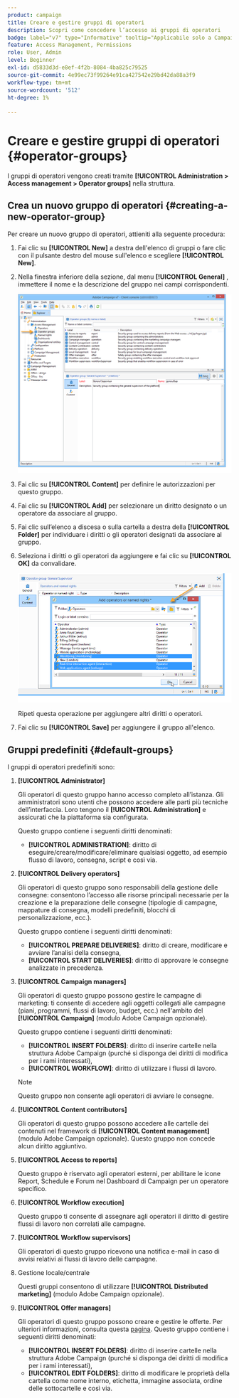 ```yaml
---
product: campaign
title: Creare e gestire gruppi di operatori
description: Scopri come concedere l’accesso ai gruppi di operatori
badge: label="v7" type="Informative" tooltip="Applicabile solo a Campaign Classic v7"
feature: Access Management, Permissions
role: User, Admin
level: Beginner
exl-id: d5833d3d-e8ef-4f2b-8084-4ba825c79525
source-git-commit: 4e99ec73f99264e91ca427542e29bd42da88a3f9
workflow-type: tm+mt
source-wordcount: '512'
ht-degree: 1%

---
```


# Creare e gestire gruppi di operatori {#operator-groups}



I gruppi di operatori vengono creati tramite **[!UICONTROL Administration > Access management > Operator groups]** nella struttura.

## Crea un nuovo gruppo di operatori {#creating-a-new-operator-group}

Per creare un nuovo gruppo di operatori, attieniti alla seguente procedura:

1. Fai clic su **[!UICONTROL New]** a destra dell&#39;elenco di gruppi o fare clic con il pulsante destro del mouse sull&#39;elenco e scegliere **[!UICONTROL New]**.
1. Nella finestra inferiore della sezione, dal menu **[!UICONTROL General]** , immettere il nome e la descrizione del gruppo nei campi corrispondenti.

   ![](assets/s_ncs_user_create_operator_gp.png)

1. Fai clic su **[!UICONTROL Content]** per definire le autorizzazioni per questo gruppo.
1. Fai clic su **[!UICONTROL Add]** per selezionare un diritto designato o un operatore da associare al gruppo.
1. Fai clic sull’elenco a discesa o sulla cartella a destra della **[!UICONTROL Folder]** per individuare i diritti o gli operatori designati da associare al gruppo.
1. Seleziona i diritti o gli operatori da aggiungere e fai clic su **[!UICONTROL OK]** da convalidare.

   ![](assets/s_ncs_user_create_operator_gp03.png)

   Ripeti questa operazione per aggiungere altri diritti o operatori.

1. Fai clic su **[!UICONTROL Save]** per aggiungere il gruppo all&#39;elenco.

## Gruppi predefiniti {#default-groups}

I gruppi di operatori predefiniti sono:

1. **[!UICONTROL Administrator]**

   Gli operatori di questo gruppo hanno accesso completo all’istanza. Gli amministratori sono utenti che possono accedere alle parti più tecniche dell’interfaccia. Loro tengono il **[!UICONTROL Administration]** e assicurati che la piattaforma sia configurata.

   Questo gruppo contiene i seguenti diritti denominati:

   * **[!UICONTROL ADMINISTRATION]**: diritto di eseguire/creare/modificare/eliminare qualsiasi oggetto, ad esempio flusso di lavoro, consegna, script e così via.

1. **[!UICONTROL Delivery operators]**

   Gli operatori di questo gruppo sono responsabili della gestione delle consegne: consentono l’accesso alle risorse principali necessarie per la creazione e la preparazione delle consegne (tipologie di campagne, mappature di consegna, modelli predefiniti, blocchi di personalizzazione, ecc.).

   Questo gruppo contiene i seguenti diritti denominati:

   * **[!UICONTROL PREPARE DELIVERIES]**: diritto di creare, modificare e avviare l’analisi della consegna,
   * **[!UICONTROL START DELIVERIES]**: diritto di approvare le consegne analizzate in precedenza.

1. **[!UICONTROL Campaign managers]**

   Gli operatori di questo gruppo possono gestire le campagne di marketing: ti consente di accedere agli oggetti collegati alle campagne (piani, programmi, flussi di lavoro, budget, ecc.) nell&#39;ambito del **[!UICONTROL Campaign]** (modulo Adobe Campaign opzionale).

   Questo gruppo contiene i seguenti diritti denominati:

   * **[!UICONTROL INSERT FOLDERS]**: diritto di inserire cartelle nella struttura Adobe Campaign (purché si disponga dei diritti di modifica per i rami interessati),
   * **[!UICONTROL WORKFLOW]**: diritto di utilizzare i flussi di lavoro.

   >[!NOTE]
   >
   >Questo gruppo non consente agli operatori di avviare le consegne.

1. **[!UICONTROL Content contributors]**

   Gli operatori di questo gruppo possono accedere alle cartelle dei contenuti nel framework di **[!UICONTROL Content management]** (modulo Adobe Campaign opzionale). Questo gruppo non concede alcun diritto aggiuntivo.

1. **[!UICONTROL Access to reports]**

   Questo gruppo è riservato agli operatori esterni, per abilitare le icone Report, Schedule e Forum nel Dashboard di Campaign per un operatore specifico.

1. **[!UICONTROL Workflow execution]**

   Questo gruppo ti consente di assegnare agli operatori il diritto di gestire flussi di lavoro non correlati alle campagne.

1. **[!UICONTROL Workflow supervisors]**

   Gli operatori di questo gruppo ricevono una notifica e-mail in caso di avvisi relativi ai flussi di lavoro delle campagne.

1. Gestione locale/centrale

   Questi gruppi consentono di utilizzare **[!UICONTROL Distributed marketing]** (modulo Adobe Campaign opzionale).

1. **[!UICONTROL Offer managers]**

   Gli operatori di questo gruppo possono creare e gestire le offerte. Per ulteriori informazioni, consulta questa [pagina](../../interaction/using/operator-profiles.md).
Questo gruppo contiene i seguenti diritti denominati:

   * **[!UICONTROL INSERT FOLDERS]**: diritto di inserire cartelle nella struttura Adobe Campaign (purché si disponga dei diritti di modifica per i rami interessati),
   * **[!UICONTROL EDIT FOLDERS]**: diritto di modificare le proprietà della cartella come nome interno, etichetta, immagine associata, ordine delle sottocartelle e così via.

